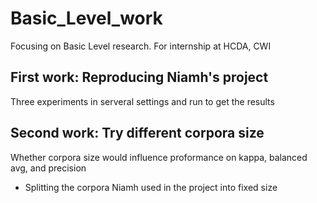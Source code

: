 # Basic_Level_work
Focusing on Basic Level research. For internship at HCDA, CWI

## First work: Reproducing Niamh's project
Three experiments in serveral settings and run to get the results

## Second work: Try different corpora size
Whether corpora size would influence proformance on kappa, balanced avg, and precision

- Splitting the corpora Niamh used in the project into fixed size
